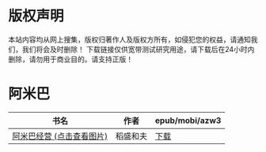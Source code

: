 # 版权声明

本站内容均从网上搜集，版权归著作人及版权方所有，如侵犯您的权益，请通知我们，我们将会及时删除！ 下载链接仅供宽带测试研究用途，请下载后在24小时内删除，请勿用于商业目的。请支持正版！

# 阿米巴

| 书名 | 作者 | epub/mobi/azw3 |
| --- | --- | --- |
| [阿米巴经营 (点击查看图片)](https://www.dushupai.com/attachment/2024/06/06/e3cb6b0d6bf7fafb.jpg) | 稻盛和夫 | [下载](https://url89.ctfile.com/f/31084289-1357034248-76ecaf?p=8866) |

